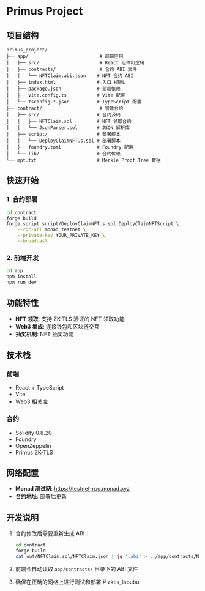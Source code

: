 # Primus Project

## 项目结构

```
primus_project/
├── app/                          # 前端应用
│   ├── src/                      # React 组件和逻辑
│   ├── contracts/                # 合约 ABI 文件
│   │   └── NFTClaim.abi.json    # NFT 合约 ABI
│   ├── index.html               # 入口 HTML
│   ├── package.json             # 前端依赖
│   ├── vite.config.ts           # Vite 配置
│   └── tsconfig.*.json          # TypeScript 配置
├── contract/                     # 智能合约
│   ├── src/                     # 合约源码
│   │   ├── NFTClaim.sol         # NFT 领取合约
│   │   └── JsonParser.sol       # JSON 解析库
│   ├── script/                  # 部署脚本
│   │   └── DeployClaimNFT.s.sol # 部署脚本
│   ├── foundry.toml             # Foundry 配置
│   └── lib/                     # 合约依赖
└── mpt.txt                      # Merkle Proof Tree 数据

```

## 快速开始

### 1. 合约部署

```bash
cd contract
forge build
forge script script/DeployClaimNFT.s.sol:DeployClaimNFTScript \
    --rpc-url monad_testnet \
    --private-key YOUR_PRIVATE_KEY \
    --broadcast
```

### 2. 前端开发

```bash
cd app
npm install
npm run dev
```

## 功能特性

- **NFT 领取**: 支持 ZK-TLS 验证的 NFT 领取功能
- **Web3 集成**: 连接钱包和区块链交互
- **抽奖机制**: NFT 抽奖功能

## 技术栈

### 前端
- React + TypeScript
- Vite
- Web3 相关库

### 合约
- Solidity 0.8.20
- Foundry
- OpenZeppelin
- Primus ZK-TLS

## 网络配置

- **Monad 测试网**: https://testnet-rpc.monad.xyz
- **合约地址**: 部署后更新

## 开发说明

1. 合约修改后需要重新生成 ABI：
   ```bash
   cd contract
   forge build
   cat out/NFTClaim.sol/NFTClaim.json | jq '.abi' > ../app/contracts/NFTClaim.abi.json
   ```

2. 前端会自动读取 `app/contracts/` 目录下的 ABI 文件

3. 确保在正确的网络上进行测试和部署 # zktls_labubu
